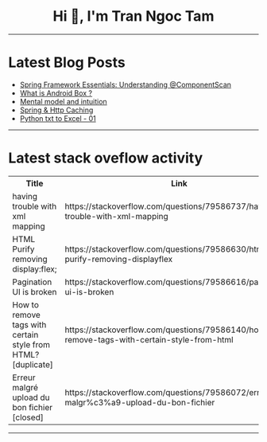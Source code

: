 <h1 align="center">Hi 👋, I'm Tran Ngoc Tam</h1>

---

# Latest Blog Posts 
<!-- BLOG-POST-LIST:START -->
- [Spring Framework Essentials: Understanding @ComponentScan](https://dev.to/tiuwill/spring-framework-essentials-understanding-componentscan-310b)
- [What is Android Box ?](https://dev.to/said_ghazal_a7cd8596d076c/what-is-android-box--4321)
- [Mental model and intuition](https://dev.to/yulei-chen/mental-model-and-intuition-28a2)
- [Spring &amp; Http Caching](https://dev.to/dejvis_beqiraj/spring-http-caching-5320)
- [Python txt to Excel - 01](https://dev.to/sachin_varghese_zele/python-txt-to-excel-01-330)
<!-- BLOG-POST-LIST:END -->

---

# Latest stack oveflow activity
<table>
  <tr><th>Title</th><th>Link</th></tr>
  <!-- STACKOVERFLOW:START --><tr><td>having trouble with xml mapping</td><td>https://stackoverflow.com/questions/79586737/having-trouble-with-xml-mapping</td></tr><tr><td>HTML Purify removing display:flex;</td><td>https://stackoverflow.com/questions/79586630/html-purify-removing-displayflex</td></tr><tr><td>Pagination UI is broken</td><td>https://stackoverflow.com/questions/79586616/pagination-ui-is-broken</td></tr><tr><td>How to remove tags with certain style from HTML? [duplicate]</td><td>https://stackoverflow.com/questions/79586140/how-to-remove-tags-with-certain-style-from-html</td></tr><tr><td>Erreur malgré upload du bon fichier [closed]</td><td>https://stackoverflow.com/questions/79586072/erreur-malgr%c3%a9-upload-du-bon-fichier</td></tr><!-- STACKOVERFLOW:END -->
</table>

---



